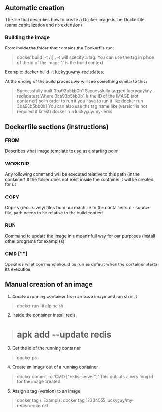 
## Automatic creation
The file that describes how to create a Docker image is the Dockerfile (same capitalization and no extension)

### Building the image
From inside the folder that contains the Dockerfile run:
> docker build [-t <docker hub user>/<project name>:<version>] .
-t will specify a tag. You can use the tag in place of the id of the image
'.' is the build context

Example:
docker build -t luckyguy/my-redis:latest


At the ending of the build process we will see something similar to this: 
> Successfully built 3ba93b5bb0b1
> Successfully tagged luckyguy/my-redis:latest
Where 3ba93b5bb0b1 is the ID of the IMAGE (not container) so in order to run it you have to run it like 
> docker run 3ba93b5bb0b1
You can also use the tag name like (version is not required if latest)
> docker run luckyguy/my-redis



## Dockerfile sections (instructions)
### FROM <baseimage>
Describes what image template to use as a starting point

### WORKDIR <path inside image>
Any following command will be executed relative to this path (in the container)
If the folder does not exist inside the container it will be created for us

### COPY <src> <dst>
Copies (recursively) files from our machine to the container
src - source file, path needs to be relative to the build context


### RUN <cmd to run inside base image>
Command to update the image in a meaninfull way for our purposes (install other programs for examples)


### CMD ["<default command>"]
Specifies what command should be run as default when the container starts its execution


## Manual creation of an image
1. Create a running container from an base image and run sh in it
> docker run -it alpine sh

2. Inside the container install redis
> # apk add --update redis

3. Get the id of the running container
> docker ps

4. Create an image out of a running container
> docker commit -c 'CMD ["redis-server"]' <id of the running container>
This outputs a very long id for the image created

5. Assign a tag (version) to an image
> docker tag <id of the image> <docker hub user>/<project name>:<version>
Example:
> docker tag 12334555 luckyguy/my-redis:version1.0
